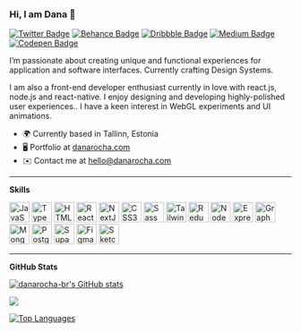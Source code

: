 ### Hi, I am Dana 👋


[![Twitter Badge](https://img.shields.io/badge/-danarocha-0C3EE1?style=flat-square&labelColor=FF5290&logo=linkedin&logoColor=white&link=https://www.linkedin.com/in/danarocha)](https://www.linkedin.com/in/danarocha) 
[![Behance Badge](https://img.shields.io/badge/-danarocha-0C3EE1?style=flat-square&labelColor=FF5290&logo=behance&logoColor=white&link=https://www.be.net/danarocha)](https://www.be.net/danarocha) 
[![Dribbble Badge](https://img.shields.io/badge/-danarocha-0C3EE1?style=flat-square&labelColor=FF5290&logo=dribbble&logoColor=white&link=https://www.dribbble.com/danarocha)](https://www.dribbble.com/danarocha)
[![Medium Badge](https://img.shields.io/badge/-@danarocha-0C3EE1?style=flat-square&labelColor=FF5290&logo=medium&logoColor=white&link=https://medium.com/@danarocha/)](https://medium.com/@danarocha/)
[![Codepen Badge](https://img.shields.io/badge/-danarocha-0C3EE1?style=flat-square&labelColor=FF5290&logo=codepen&logoColor=white&link=https://codepen.io/dana-rocha)](https://codepen.io/dana-rocha)


I’m passionate about creating unique and functional experiences for application and software interfaces. Currently crafting Design Systems. 

I am also a front-end developer enthusiast currently in love with react.js, node.js and react-native. I enjoy designing and developing highly-polished user experiences.. I have a keen interest in WebGL experiments and UI animations. 

* 🌍  Currently based in Tallinn, Estonia
* 🖥️  Portfolio at [danarocha.com](http://danarocha.com)
* ✉️  Contact me at [hello@danarocha.com](mailto:hello@danarocha.com)

<hr />

<b> Skills </b>

<p align="left">
<a href="https://developer.mozilla.org/en-US/docs/Web/JavaScript" target="_blank" rel="noreferrer"><img src="https://raw.githubusercontent.com/danielcranney/readme-generator/main/public/icons/skills/javascript-colored.svg" width="36" height="36" alt="JavaScript" /></a>
<a href="https://www.typescriptlang.org/" target="_blank" rel="noreferrer"><img src="https://raw.githubusercontent.com/danielcranney/readme-generator/main/public/icons/skills/typescript-colored.svg" width="36" height="36" alt="TypeScript" /></a>
<a href="https://developer.mozilla.org/en-US/docs/Glossary/HTML5" target="_blank" rel="noreferrer"><img src="https://raw.githubusercontent.com/danielcranney/readme-generator/main/public/icons/skills/html5-colored.svg" width="36" height="36" alt="HTML5" /></a>
<a href="https://reactjs.org/" target="_blank" rel="noreferrer"><img src="https://raw.githubusercontent.com/danielcranney/readme-generator/main/public/icons/skills/react-colored.svg" width="36" height="36" alt="React" /></a>
<a href="https://nextjs.org/docs" target="_blank" rel="noreferrer"><img src="https://raw.githubusercontent.com/danielcranney/readme-generator/main/public/icons/skills/nextjs-colored.svg" width="36" height="36" alt="NextJs" /></a>
<a href="https://www.w3.org/TR/CSS/#css" target="_blank" rel="noreferrer"><img src="https://raw.githubusercontent.com/danielcranney/readme-generator/main/public/icons/skills/css3-colored.svg" width="36" height="36" alt="CSS3" /></a>
<a href="https://sass-lang.com/" target="_blank" rel="noreferrer"><img src="https://raw.githubusercontent.com/danielcranney/readme-generator/main/public/icons/skills/sass-colored.svg" width="36" height="36" alt="Sass" /></a>
<a href="https://tailwindcss.com/" target="_blank" rel="noreferrer"><img src="https://raw.githubusercontent.com/danielcranney/readme-generator/main/public/icons/skills/tailwindcss-colored.svg" width="36" height="36" alt="TailwindCSS" /></a>
<a href="https://redux.js.org/" target="_blank" rel="noreferrer"><img src="https://raw.githubusercontent.com/danielcranney/readme-generator/main/public/icons/skills/redux-colored.svg" width="36" height="36" alt="Redux" /></a>
<a href="https://nodejs.org/en/" target="_blank" rel="noreferrer"><img src="https://raw.githubusercontent.com/danielcranney/readme-generator/main/public/icons/skills/nodejs-colored.svg" width="36" height="36" alt="NodeJS" /></a>
<a href="https://expressjs.com/" target="_blank" rel="noreferrer"><img src="https://raw.githubusercontent.com/danielcranney/readme-generator/main/public/icons/skills/express-colored.svg" width="36" height="36" alt="Express" /></a>
<a href="https://graphql.org/" target="_blank" rel="noreferrer"><img src="https://raw.githubusercontent.com/danielcranney/readme-generator/main/public/icons/skills/graphql-colored.svg" width="36" height="36" alt="GraphQL" /></a>
<a href="https://www.mongodb.com/" target="_blank" rel="noreferrer"><img src="https://raw.githubusercontent.com/danielcranney/readme-generator/main/public/icons/skills/mongodb-colored.svg" width="36" height="36" alt="MongoDB" /></a>
<a href="https://www.postgresql.org/" target="_blank" rel="noreferrer"><img src="https://raw.githubusercontent.com/danielcranney/readme-generator/main/public/icons/skills/postgresql-colored.svg" width="36" height="36" alt="PostgreSQL" /></a>
<a href="https://supabase.io/" target="_blank" rel="noreferrer"><img src="https://raw.githubusercontent.com/danielcranney/readme-generator/main/public/icons/skills/supabase-colored.svg" width="36" height="36" alt="Supabase" /></a>
<a href="https://www.figma.com/" target="_blank" rel="noreferrer"><img src="https://raw.githubusercontent.com/danielcranney/readme-generator/main/public/icons/skills/figma-colored.svg" width="36" height="36" alt="Figma" /></a>
<a href="https://www.sketch.com/" target="_blank" rel="noreferrer"><img src="https://raw.githubusercontent.com/danielcranney/readme-generator/main/public/icons/skills/sketch-colored.svg" width="36" height="36" alt="Sketch" /></a>
</p>

<hr />

<b>GitHub Stats</b>

<a href="http://www.github.com/danarocha-br"><img src="https://github-readme-stats.vercel.app/api?username=danarocha-br&show_icons=true&hide=contribs&count_private=true&title_color=6366f1&text_color=ffffff&icon_color=6366f1&bg_color=22272e&hide_border=true&show_icons=true" alt="danarocha-br's GitHub stats" /></a>

<a href="http://www.github.com/danarocha-br"><img src="https://github-readme-streak-stats.herokuapp.com/?user=danarocha-br&stroke=ffffff&background=22272e&ring=6366f1&fire=6366f1&currStreakNum=ffffff&currStreakLabel=6366f1&sideNums=ffffff&sideLabels=ffffff&dates=ffffff&hide_border=true" /></a>

<a href="https://github.com/danarocha-br" align="left"><img src="https://github-readme-stats.vercel.app/api/top-langs/?username=danarocha-br&langs_count=10&title_color=6366f1&text_color=ffffff&icon_color=6366f1&bg_color=22272e&hide_border=true&locale=en&custom_title=Top%20%Languages" alt="Top Languages" /></a>


